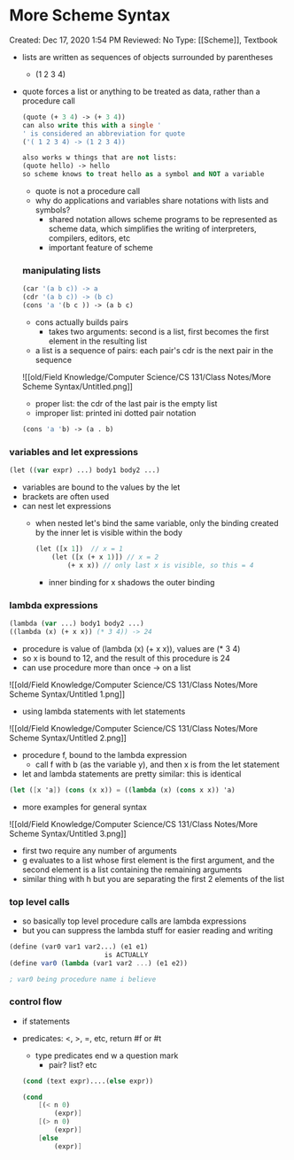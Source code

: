 # More Scheme Syntax

Created: Dec 17, 2020 1:54 PM
Reviewed: No
Type: [[Scheme]], Textbook

- lists are written as sequences of objects surrounded by parentheses
    - (1 2 3 4)
- quote forces a list or anything to be treated as data, rather than a procedure call

    ```pascal
    (quote (+ 3 4) -> (+ 3 4))
    can also write this with a single '
    ' is considered an abbreviation for quote
    ('( 1 2 3 4) -> (1 2 3 4))

    also works w things that are not lists: 
    (quote hello) -> hello
    so scheme knows to treat hello as a symbol and NOT a variable

    ```

    - quote is not a procedure call
    - why do applications and variables share notations with lists and symbols?
        - shared notation allows scheme programs to be represented as scheme data, which simplifies the writing of interpreters, compilers, editors, etc
        - important feature of scheme

    ### manipulating lists

    ```pascal
    (car '(a b c)) -> a
    (cdr '(a b c)) -> (b c)
    (cons 'a '(b c )) -> (a b c)
    ```

    - cons actually builds pairs
        - takes two arguments: second is a list, first becomes the first element in the resulting list
    - a list is a sequence of pairs: each pair's cdr is the next pair in the sequence

    ![[old/Field Knowledge/Computer Science/CS 131/Class Notes/More Scheme Syntax/Untitled.png]]

    - proper list: the cdr of the last pair is the empty list
    - improper list: printed ini dotted pair notation

    ```pascal
    (cons 'a 'b) -> (a . b)
    ```

### variables and let expressions

```pascal
(let ((var expr) ...) body1 body2 ...) 
```

- variables are bound to the values by the let
- brackets are often used
- can nest let expressions
    - when nested let's bind the same variable, only the binding created by the inner let is visible within the body

        ```pascal
        (let ([x 1])  // x = 1
        	(let ([x (+ x 1)]) // x = 2
        		(+ x x)) // only last x is visible, so this = 4
        ```

        - inner binding for x shadows the outer binding

### lambda expressions

```pascal
(lambda (var ...) body1 body2 ...) 
((lambda (x) (+ x x)) (* 3 4)) -> 24
```

- procedure is value of (lambda (x) (+ x x)), values are (* 3 4)
- so x is bound to 12, and the result of this procedure is 24
- can use procedure more than once → on a list

![[old/Field Knowledge/Computer Science/CS 131/Class Notes/More Scheme Syntax/Untitled 1.png]]

- using lambda statements with let statements

![[old/Field Knowledge/Computer Science/CS 131/Class Notes/More Scheme Syntax/Untitled 2.png]]

- procedure f, bound to the lambda expression
    - call f with b (as the variable y), and then x is from the let statement
- let and lambda statements are pretty similar: this is identical

```scheme
(let ([x 'a]) (cons (x x)) = ((lambda (x) (cons x x)) 'a) 
```

- more examples for general syntax

![[old/Field Knowledge/Computer Science/CS 131/Class Notes/More Scheme Syntax/Untitled 3.png]]

- first two require any number of arguments
- g evaluates to a list whose first element is the first argument, and the second element is a list containing the remaining arguments
- similar thing with h but you are separating the first 2 elements of the list

### top level calls

- so basically top level procedure calls are lambda expressions
- but you can suppress the lambda stuff for easier reading and writing

```scheme
(define (var0 var1 var2...) (e1 e1) 
						is ACTUALLY
(define var0 (lambda (var1 var2 ...) (e1 e2))

; var0 being procedure name i believe
```

### control flow

- if statements
- predicates: <, >, =, etc, return #f or #t
    - type predicates end w a question mark
        - pair? list? etc

    ```scheme
    (cond (text expr)....(else expr))

    (cond 
    	[(< n 0) 
    		(expr)]
    	[(> n 0)
    		(expr)]
    	[else 
    		(expr)]
    		
    ```